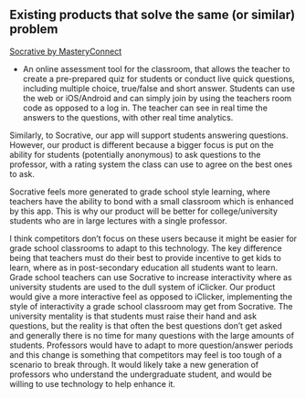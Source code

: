 ## Existing products that solve the same (or similar) problem

[Socrative by MasteryConnect](http://www.socrative.com)
- An online assessment tool for the classroom, that allows the teacher to create a pre-prepared quiz for students or conduct live quick questions, including multiple choice, true/false and short answer. Students can use the web or iOS/Android and can simply join by using the teachers room code as opposed to a log in. The teacher can see in real time the answers to the questions, with other real time analytics.

Similarly, to Socrative, our app will support students answering questions. However, our product is different because a bigger focus is put on the ability for students (potentially anonymous) to ask questions to the professor, with a rating system the class can use to agree on the best ones to ask.


Socrative feels more generated to grade school style learning, where teachers have the ability to bond with a small classroom which is enhanced by this app. This is why our product will be better for college/university students who are in large lectures with a single professor.

I think competitors don’t focus on these users because it might be easier for grade school classrooms to adapt to this technology. The key difference being that teachers must do their best to provide incentive to get kids to learn, where as in post-secondary education all students want to learn. Grade school teachers can use Socrative to increase interactivity where as university students are used to the dull system of iClicker. Our product would give a more interactive feel as opposed to iClicker, implementing the style of interactivity a grade school classroom may get from Socrative.  The university mentality is that students must raise their hand and ask questions, but the reality is that often the best questions don’t get asked and generally there is no time for many questions with the large amounts of students. Professors would have to adapt to more question/answer periods and this change is something that competitors may feel is too tough of a scenario to break through. It would likely take a new generation of professors who understand the undergraduate student, and would be willing to use technology to help enhance it.
